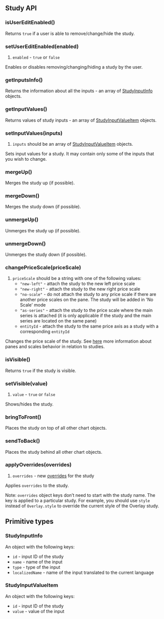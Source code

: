 ## Study API

### isUserEditEnabled()

Returns `true` if a user is able to remove/change/hide the study.

### setUserEditEnabled(enabled)

1. `enabled` - `true` or `false`

Enables or disables removing/changing/hiding a study by the user.

### getInputsInfo()

Returns the information about all the inputs - an array of [StudyInputInfo](#studyinputinfo) objects.

### getInputValues()

Returns values of study inputs - an array of [StudyInputValueItem](#studyinputvalueitem) objects.

### setInputValues(inputs)

1. `inputs` should be an array of [StudyInputValueItem](#studyinputvalueitem) objects.

Sets input values for a study. It may contain only some of the inputs that you wish to change.

### mergeUp()

Merges the study up (if possible).

### mergeDown()

Merges the study down (if possible).

### unmergeUp()

Unmerges the study up (if possible).

### unmergeDown()

Unmerges the study down (if possible).

### changePriceScale(priceScale)

1. `priceScale` should be a string with one of the following values:
    * `"new-left"` - attach the study to the new left price scale
    * `"new-right"` - attach the study to the new right price scale
    * `"no-scale"` - do not attach the study to any price scale if there are another price scales on the pane. The study will be added in 'No Scale' mode
    * `"as-series"` - attach the study to the price scale where the main series is attached (it is only applicable if the study and the main series are located on the same pane)
    * `entityId` - attach the study to the same price axis as a study with a corresponding `entityId`

Changes the price scale of the study. See [here](Panes-And-Scales-Behavior) more information about panes and scales behavior in relation to studies.

### isVisible()

Returns `true` if the study is visible.

### setVisible(value)

1. `value` - `true` or `false`

Shows/hides the study.

### bringToFront()

Places the study on top of all other chart objects.

### sendToBack()

Places the study behind all other chart objects.

### applyOverrides(overrides)

1. `overrides` - new [overrides](Studies-Overrides) for the study

Applies `overrides` to the study.

Note: `overrides` object keys don’t need to start with the study name. The key is applied to a particular study.
For example, you should use `style` instead of `Overlay.style` to override the current style of the Overlay study.

## Primitive types

### StudyInputInfo

An object with the following keys:

* `id` - input ID of the study
* `name` - name of the input
* `type` - type of the input
* `localizedName` - name of the input translated to the current language

### StudyInputValueItem

An object with the following keys:

* `id` - input ID of the study
* `value` - value of the input
